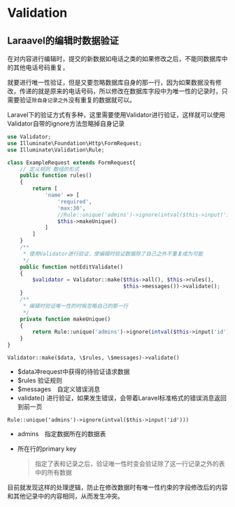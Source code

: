 # Validation

## Laraavel的编辑时数据验证

在对内容进行编辑时，提交的新数据如电话之类的如果修改之后，不能同数据库中的其他电话号码重复，

就要进行唯一性验证，但是又要忽略数据库自身的那一行，因为如果数据没有修改，传递的就是原来的电话号码，所以修改在数据库字段中为唯一性的记录时，只需要验证``除自身记录之外``没有重复的数据就可以。

Laravel下的验证方式有多种，这里需要使用Validator进行验证，这样就可以使用Validator自带的ignore方法忽略掉自身记录

```php
use Validator;
use Illuminate\Foundation\Http\FormRequest;
use Illuminate\Validation\Rule;

class ExampleRequest extends FormRequest{
    // 定义规则 数组的形式
    public function rules()
    {
        return [
            'name' => [
                'required',
                'max:30',
                //Rule::unique('admins')->ignore(intval($this->input('id')))
                $this->makeUnique()
            ]
        ]
    }
    /**
     * 使用Validator进行验证，使编辑时验证数据除了自己之外不重复成为可能
     */
    public function notEditValidate()
    {
        $validator = Validator::make($this->all(), $this->rules(), 
                                     $this->messages())->validate();
    }
    /**
     * 编辑时验证唯一性的时候忽略自己的那一行
     */
    private function makeUnique()
    {
        return Rule::unique('admins')->ignore(intval($this->input('id')));
    }
}

```

``Validator::make($data, \$rules, \$messages)->validate()``

- $data冲request中获得的待验证请求数据
- $rules 验证规则
- $messages　自定义错误消息
- validate() 进行验证，如果发生错误，会带着Laravel标准格式的错误消息返回到前一页

``Rule::unique('admins')->ignore(intval($this->input('id')))``

- admins　指定数据所在的数据表

- 所在行的primary key

  > 指定了表和记录之后，验证唯一性时变会验证除了这一行记录之外的表中的所有数据

目前就发现这样的处理逻辑，防止在修改数据时有唯一性约束的字段修改后的内容和其他记录中的内容相同，从而发生冲突。